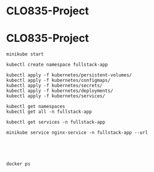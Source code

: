 # CLO835-Project
# CLO835-Project
```SHELL
minikube start
```

```SHELL
kubectl create namespace fullstack-app
```

```SHELL
kubectl apply -f kubernetes/persistent-volumes/
kubectl apply -f kubernetes/configmaps/
kubectl apply -f kubernetes/secrets/
kubectl apply -f kubernetes/deployments/
kubectl apply -f kubernetes/services/
```

```SHELL
kubectl get namespaces
kubectl get all -n fullstack-app
```

```SHELL
kubectl get services -n fullstack-app
```

```SHELL
minikube service nginx-service -n fullstack-app --url
```

```SHELL

```

```SHELL

```

```SHELL

```

```SHELL

```

```SHELL
docker ps
```

